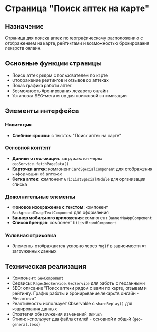 # Страница "Поиск аптек на карте"

## Назначение
Страница для поиска аптек по географическому расположению с отображением на карте, рейтингами и возможностью бронирования лекарств онлайн.

## Основные функции страницы
- Поиск аптек рядом с пользователем по карте
- Отображение рейтингов и отзывов об аптеках
- Показ графика работы аптек
- Возможность бронирования лекарств онлайн
- Установка SEO-метатегов для поисковой оптимизации

## Элементы интерфейса

### Навигация
- **Хлебные крошки**: с текстом "Поиск аптек на карте"

### Основной контент
- **Данные о геолокации**: загружаются через `geoService.fetchPageData()`
- **Карточки аптек**: компонент `CardSpecialComponent` для отображения информации об аптеках
- **Сетка аптек**: компонент `GridListSpecialModule` для организации списка

### Дополнительные элементы
- **Фоновое изображение с текстом**: компонент `BackgroundImageTextComponent` для оформления
- **Баннер мобильного приложения**: компонент `BannerMaAppComponent`
- **Список брендов**: компонент `UiListBrandComponent`

### Условная отрисовка
- Элементы отображаются условно через `*ngIf` в зависимости от загруженных данных

## Техническая реализация
- Компонент: `GeoComponent`
- Сервисы: `PagesGeoService`, `GeoService` для работы с геоданными
- SEO: описание "Поиск аптеки рядом с вами по карте, отзывам и рейтингу. График работы и бронирование лекарств онлайн - Мегаптека"
- Реактивность: использует Observable с `shareReplay()` для кэширования данных
- Стратегия обнаружения изменений: `OnPush`
- Стили: использует два файла стилей - основной и общий (`geo-general.less`)
